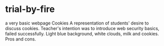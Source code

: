 # trial-by-fire
a very basic webpage
Cookies
A representation of students' desire to discuss cookies.
Teacher's intention was to introduce web security basics, failed successfully.
Light blue background, white clouds, milk and cookies.
Pros and cons.